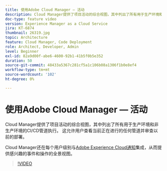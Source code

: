 ```yaml
---
title: 使用Adobe Cloud Manager — 活动
description: Cloud Manager提供了项目活动的综合视图，其中列出了所有用于生产环境和非生产环境的CI/CD管道执行。 这允许用户查看当前正在进行的任何管道并审查以前的部署。
doc-type: feature video
version: Experience Manager as a Cloud Service
jira: KT-6874
thumbnail: 26319.jpg
topic: Architecture
feature: Cloud Manager, Code Deployment
role: Architect, Developer, Admin
level: Beginner
exl-id: 82a9d00f-abe6-4600-92b1-41b5f0b5e352
duration: 50
source-git-commit: 48433a5367c281cf5a1c106b08a1306f1b0e8ef4
workflow-type: tm+mt
source-wordcount: '102'
ht-degree: 0%

---
```


# 使用Adobe Cloud Manager — 活动

Cloud Manager提供了项目活动的综合视图，其中列出了所有用于生产环境和非生产环境的CI/CD管道执行。 这允许用户查看当前正在进行的任何管道并审查以前的部署。

Cloud Manager还在每个用户级别与[Adobe Experience Cloud通知](https://experienceleague.adobe.com/docs/experience-manager-cloud-manager/using/how-to-use/notifications.html?lang=zh-Hans)集成，从而提供感兴趣的事件和操作的全景视图。

>[!VIDEO](https://video.tv.adobe.com/v/26319?quality=12&learn=on)
